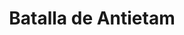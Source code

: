 ﻿---
title: "Batalla de Antietam"
permalink: periodes_841.html
layout: periode
dataInici: 1862-09-17
sidebar: periodes
pares:
  - 321:
    title: "Guerra de Secesión Americana"
    dataInici: "(1861-04-12)"
    dataFi: "(1865-04-09)"

fills:
jocsPrincipals:
  - title: "Antietam: The Bloodiest Day, 17 September 1862"
    bggId: 6360
    dataInici: 
    dataFi: 

  - title: "Antietam: Burnished Rows of Steel"
    bggId: 6039
    dataInici: 
    dataFi: 

  - title: "In their Quiet Fields II"
    bggId: 4368
    dataInici: 
    dataFi: 

jocsEscenaris:
jocsEpoca:
  - title: "Battle Cry"
    bggId: 551
    escenari: "Antietam--17th September, 1862"
    dataInici: 
    dataFi: 

jocsEpocaEscenaris:
---
